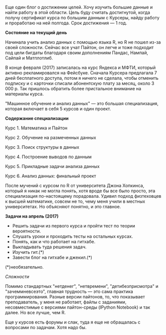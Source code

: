 Еще один блог о достижении целей. Хочу изучить большие данные и найти работу в этой области. Цель буду считать достигнутой, когда получу сертификат курса по большим данным с Курсеры, найду работу и проработаю на ней полгода.  Срок достижения — 1 год. 

**Состояние на текущий день** 

Начинала учить анализ данных с помощью языка R, но R не пошел из-за своей сложности. Сейчас все учат Пайтон, он легче и тоже подходит под цели бигдаты благодаря своим дополнениям Пандас, Нампай, Сайпай и Матплотлиб.

В конце февраля (2017) записалась на курс Яндекса и МФТИ, который активно рекламировался на Фейсбуке. Сначала Курсера предлагала 7 дней бесплатного доступа, потом я ничего не сделала, чтобы отменить подписку и с карточки списали абонентскую плату за месяц, около 3 000 р. Так пришлось обратить более пристальное внимание на материалы курса. 

"Машинное обучение и анализ данных" — это большая специализация, которая включает в себя 5 курсов и один проект. 

**Содержание специализации**

Курс 1. Математика и Пайтон

Курс 2. Обучение на размеченных данных

Курс 3. Поиск структуры в данных 

Курс 4. Построение выводов по данным

Курс 5. Прикладные задачи анализа данных

Курс 6. Анализ данных: финальный проект

После мучений с курсом по R от университета Джона Хопкинса, который я никак не могла понять, хотя вроде бы все было просто, эта специализация по-настоящему порадовала. Удивил подход физтеховцев к высшей математике, совсем не то, чему меня учили в местных университетах. Но объясняют понятно, и это главное. 

**Задачи на апрель (2017)**
* Решить задачи из первого курса и пройти тест по теории вероятности.
* Слушать уроки и проходить тесты на остальных курсах.
* Понять, как  и что работает на гитхабе.
* Выкладывать туда решения задач.
* Изучить гит.(*)
* Завести блог на гитхабе и джекил.(*)

(*)необязательно.

*Сложности*

Помимо стандартных "нетденег", "нетвремени", "детибезприсмотра" и "зачеммневсеэто", главная трудность — это сама практика программирования. Разные версии пайтонов, то, что показывает преподаватель, у меня не работает, файлы с заданиями, несовместимые с версиями пайтон-среды (IPython Notebook) и так далее. Но все лучше, чем R. 

Еще у курсов есть форумы и слак, туда я еще не обращалась с вопросами по задачам. Хотя надо бы. 
